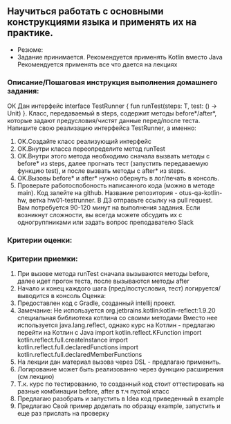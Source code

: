 ## Научиться работать с основными конструкциями языка и применять их на практике.
* Резюме:
* Задание принимается.
Рекомендуется применять Kotlin вместо Java
Рекомендуется применять все что дается на лекциях




### Описание/Пошаговая инструкция выполнения домашнего задания:
ОК Дан интерфейс interface TestRunner { fun  runTest(steps: T, test: () -> Unit) }. Класс, передаваемый в steps,
содержит методы before*/after*, которые задают предусловия/чистят данные перед/после теста.
Напишите свою реализацию интерфейса TestRunner, а именно:

1. OK.Создайте класс реализующий интерфейс
2. OK.Внутри класса переопределите метод runTest
3. OK.Внутри этого метода необходимо сначала вызвать методы с before* из steps,
   далее прогнать тест (запустить передаваемую функцию test), и после вызвать методы с after* из steps.
4. OK.Вызовы before* и after* нужно обернуть в лог/печать в консоль.
5. Проверьте работоспобоность написанного кода (можно в методе main).
   Код залейте на github. Название репозитория - otus-qa-kotlin-hw, ветка hw01-testrunner.
   В ДЗ отправьте ссылку на pull request.
   Вам потребуется 90-120 минут на выполнения задания.
   Если возникнут сложности, вы всегда можете обсудить их с одногруппниками или задать вопрос преподавателю Slack

### Критерии оценки:
### Критерии приемки:

1. При вызове метода runTest сначала вызываются методы before, далее идет прогон теста, после вызываются методы after
2. Начало и конец каждого шага (пред/постусловия, тест) логируется/выводится в консоль
Оценка:
1. Предоставлен код c Gradle, созданный intellij проект.
2. Замечание: Не используется org.jetbrains.kotlin:kotlin-reflect:1.9.20 специальная библиотека котлина со своими методами
   Вместо нее используется java.lang.reflect, однако курс на Котлин - предлагаю перейти на Котлин с Java
   import kotlin.reflect.KFunction
   import kotlin.reflect.full.createInstance
   import kotlin.reflect.full.declaredFunctions
   import kotlin.reflect.full.declaredMemberFunctions
3. На лекции дан материал вызова через DSL - предлагаю применить.
4. Логирование может быть реализованно через функцию расширения (см лекцию)
5. Т.к. курс по тестированию, то созданный код стоит оттестировать на разные комбинации before, after в т.ч пустой класс
6. Предлагаю разобрать и запустить в Idea код приведенный в example
7. Предлагаю Свой пример доделать по образцу example, запустить и еще раз прислать на проверку

